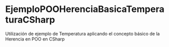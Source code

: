 # EjemploPOOHerenciaBasicaTemperaturaCSharp
Utilización de ejemplo de Temperatura aplicando el concepto básico de la Herencia en POO en CSharp
